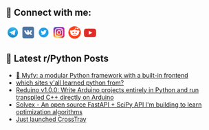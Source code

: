 ## 🔎 Connect with me:
[<img src="https://github.com/bullbesh/bullbesh/blob/main/images/Telegram.png" width="32" height="32" />](https://t.me/bullbesh)
[<img src="https://github.com/bullbesh/bullbesh/blob/main/images/VK.png" width="32" height="32" />](https://vk.com/bullbesh)
[<img src="https://github.com/bullbesh/bullbesh/blob/main/images/Twitter.png" width="32" height="32" />](https://twitter.com/bullbesh1)
[<img src="https://github.com/bullbesh/bullbesh/blob/main/images/Instagram.png" width="32" height="32" />](https://www.instagram.com/bullbesh)
[<img src="https://github.com/bullbesh/bullbesh/blob/main/images/Reddit.png" width="32" height="32" />](https://www.reddit.com/user/bullbesh)
[<img src="https://github.com/bullbesh/bullbesh/blob/main/images/YouTube.png" width="32" height="32" />](https://www.youtube.com/channel/UCtfjRs6uzgq5mfm8S06WTcg)

## 📕 Latest r/Python Posts
<!-- BLOG-POST-LIST:START -->
- [🌟 Myfy: a modular Python framework with a built-in frontend](https://www.reddit.com/r/Python/comments/1olyidq/myfy_a_modular_python_framework_with_a_builtin/)
- [which sites y&#39;all learned python from?](https://www.reddit.com/r/Python/comments/1olyide/which_sites_yall_learned_python_from/)
- [Reduino v1.0.0: Write Arduino projects entirely in Python and run transpiled C++ directly on Arduino](https://www.reddit.com/r/Python/comments/1olvisc/reduino_v100_write_arduino_projects_entirely_in/)
- [Solvex - An open source FastAPI + SciPy API I&#39;m building to learn optimization algorithms](https://www.reddit.com/r/Python/comments/1ols60g/solvex_an_open_source_fastapi_scipy_api_im/)
- [Just launched CrossTray](https://www.reddit.com/r/Python/comments/1olqab2/just_launched_crosstray/)
<!-- BLOG-POST-LIST:END -->
